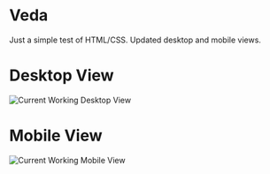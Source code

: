 # Veda
Just a simple test of HTML/CSS. Updated desktop and mobile views.

# Desktop View
![Current Working Desktop View](https://github.com/go-hyun77/Veda-Gunpla-Site/blob/master/current-new.png)

# Mobile View
![Current Working Mobile View](https://github.com/go-hyun77/Veda-Gunpla-Site/blob/master/current-mobile.png)
